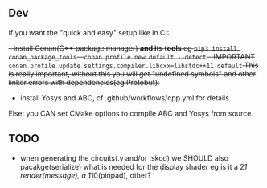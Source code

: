 ## Dev

If you want the "quick and easy" setup like in CI:

~~- install Conan(C++ package manager) **and its tools** eg `pip3 install conan_package_tools`
    - `conan profile new default --detect`
    - IMPORTANT `conan profile update settings.compiler.libcxx=libstdc++11 default`
    This is really important, without this you will get "undefined symbols" and other linker errors with dependencies(eg Protobuf).~~
- install Yosys and ABC, cf .github/workflows/cpp.yml for details

Else: you CAN set CMake options to compile ABC and Yosys from source.

## TODO

- when generating the circuits(.v and/or .skcd) we SHOULD also pacakge(serialize) what is needed for the display shader
eg is it a 2*1 render(message), a 1*10(pinpad), other?